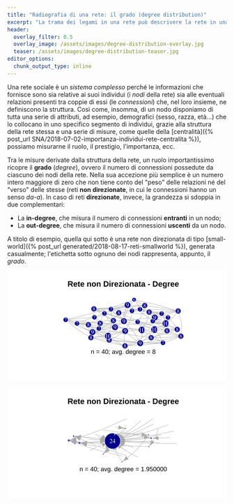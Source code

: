 ```yaml
---
title: "Radiografia di una rete: il grado (degree distribution)"
excerpt: "La trama dei legami in una rete può descrivere la rete in una moltitudine di modi. Tra tutti, però, è l'analisi del _grado_ che fornisce le informazioni più preziose: classificare una rete in base alle sue proprietà e fornire indicazioni sulla sua formazione e la sua evoluzione."
header:
  overlay_filter: 0.5
  overlay_image: /assets/images/degree-distribution-overlay.jpg
  teaser: /assets/images/degree-distribution-teaser.jpg
editor_options:
  chunk_output_type: inline
---
```


Una rete sociale è un _sistema complesso_ perché le informazioni che fornisce sono sia relative ai suoi individui (i _nodi_ della rete) sia alle eventuali relazioni presenti tra coppie di essi (le _connessioni_) che, nel loro insieme, ne definiscono la struttura. Così come, insomma, di un nodo disponiamo di tutta una serie di attributi, ad esempio, demografici (sesso, razza, età...) che lo collocano in uno specifico segmento di individui, grazie alla struttura della rete stessa e una serie di misure, come quelle della [centralità]({% post_url SNA/2018-07-02-importanza-individui-rete-centralita %}), possiamo misurarne il ruolo, il prestigio, l'importanza, ecc.

Tra le misure derivate dalla struttura della rete, un ruolo importantissimo ricopre il __grado__ (_degree_), ovvero il numero di connessioni possedute da ciascuno dei nodi della rete. Nella sua accezione più semplice è un numero intero maggiore di zero che non tiene conto del "peso" delle relazioni né del "verso" delle stesse (reti __non direzionate__, in cui le connessioni hanno un senso _da-a_). In caso di reti __direzionate__, invece, la grandezza si sdoppia in due complementari:

* La __in-degree__, che misura il numero di connessioni __entranti__ in un nodo;
* La __out-degree__, che misura il numero di connessioni __uscenti__ da un nodo.

A titolo di esempio, quella qui sotto è una rete non direzionata di tipo [small-world]({% post_url generated/2018-08-17-reti-smallworld %}), generata casualmente; l'etichetta sotto ognuno dei nodi rappresenta, appunto, il _grado_.

![plot of chunk smallworld-degree](/assets/figures/smallworld-degree-1.svg)

![plot of chunk smallworld-degree-directed](/assets/figures/smallworld-degree-directed-1.svg)
